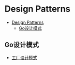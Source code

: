 # Design Patterns
- [Design Patterns](#design-patterns)
  - [Go设计模式](#go设计模式)
## Go设计模式
- [工厂设计模式](https://github.com/curpointer/design-pattern/tree/main/transport/README.md)